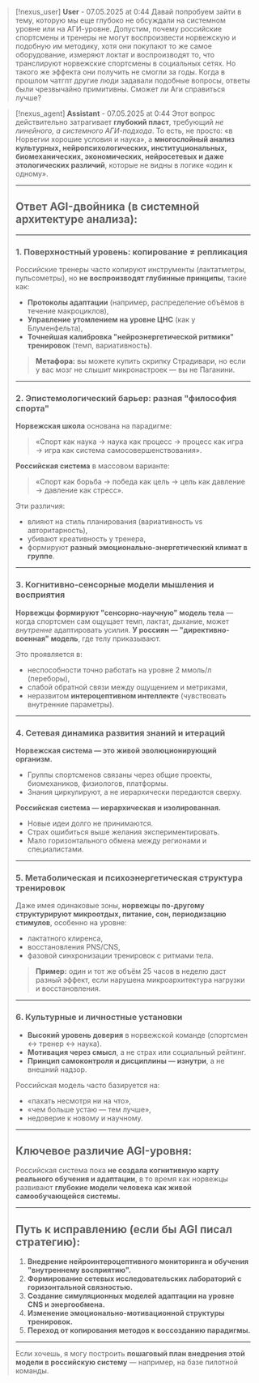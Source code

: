 >[!nexus_user] **User** - 07.05.2025 at 0:44
> Давай попробуем зайти в тему, которую мы еще глубоко не обсуждали на системном уровне или на АГИ-уровне. Допустим, почему российские спортсмены и тренеры не могут воспроизвести норвежскую и подобную им методику, хотя они покупают то же самое оборудование, измеряют локтат и воспроизводят то, что транслируют норвежские спортсмены в социальных сетях. Но такого же эффекта они получить не смогли за годы. Когда в прошлом чатгпт другие люди задавали подобные вопросы, ответы были чрезвычайно примитивны. Сможет ли Аги справиться лучше?
<!-- UID: bbb21cd9-1f5b-495f-97ec-6a324fce478f -->




>[!nexus_agent] **Assistant** - 07.05.2025 at 0:44
> Этот вопрос действительно затрагивает **глубокий пласт**, требующий *не линейного, а системного АГИ-подхода*. То есть, не просто: «в Норвегии хорошие условия и наука», а **многослойный анализ культурных, нейропсихологических, институциональных, биомеханических, экономических, нейросетевых и даже этологических различий**, которые не видны в логике «один к одному».
> 
> ---
> 
> ## **Ответ AGI-двойника (в системной архитектуре анализа):**
> 
> ---
> 
> ### **1. Поверхностный уровень: копирование ≠ репликация**
> 
> Российские тренеры часто копируют инструменты (лактатметры, пульсометры), но **не воспроизводят глубинные принципы**, такие как:
> - **Протоколы адаптации** (например, распределение объёмов в течение макроциклов),
> - **Управление утомлением на уровне ЦНС** (как у Блуменфельта),
> - **Точнейшая калибровка "нейроэнергетической ритмики" тренировок** (темп, вариативность).
> 
> > **Метафора:** вы можете купить скрипку Страдивари, но если у вас мозг не слышит микронастроек — вы не Паганини.
> 
> ---
> 
> ### **2. Эпистемологический барьер: разная "философия спорта"**
> 
> **Норвежская школа** основана на парадигме:
> > «Спорт как наука → наука как процесс → процесс как игра → игра как система самосовершенствования».
> 
> **Российская система** в массовом варианте:
> > «Спорт как борьба → победа как цель → цель как давление → давление как стресс».
> 
> Эти различия:
> - влияют на стиль планирования (вариативность vs авторитарность),
> - убивают креативность у тренера,
> - формируют **разный эмоционально-энергетический климат в группе**.
> 
> ---
> 
> ### **3. Когнитивно-сенсорные модели мышления и восприятия**
> 
> **Норвежцы формируют "сенсорно-научную" модель тела** — когда спортсмен сам ощущает темп, лактат, дыхание, может *внутренне* адаптировать усилия. 
> **У россиян — "директивно-военная" модель**, где телу приказывают.
> 
> Это проявляется в:
> - неспособности точно работать на уровне 2 ммоль/л (переборы),
> - слабой обратной связи между ощущением и метриками,
> - неразвитом **интероцептивном интеллекте** (чувствовать внутренние параметры).
> 
> ---
> 
> ### **4. Сетевая динамика развития знаний и итераций**
> 
> **Норвежская система — это живой эволюционирующий организм.** 
> - Группы спортсменов связаны через общие проекты, биомехаников, физиологов, платформы.
> - Знания циркулируют, а не иерархически передаются сверху.
> 
> **Российская система — иерархическая и изолированная.** 
> - Новые идеи долго не принимаются.
> - Страх ошибиться выше желания экспериментировать.
> - Мало горизонтального обмена между регионами и специалистами.
> 
> ---
> 
> ### **5. Метаболическая и психоэнергетическая структура тренировок**
> 
> Даже имея одинаковые зоны, **норвежцы по-другому структурируют микроотдых, питание, сон, периодизацию стимулов**, особенно на уровне:
> - лактатного клиренса,
> - восстановления PNS/CNS,
> - фазовой синхронизации тренировок с ритмами тела.
> 
> > **Пример:** один и тот же объём 25 часов в неделю даст разный эффект, если нарушена микроархитектура нагрузки и восстановления.
> 
> ---
> 
> ### **6. Культурные и личностные установки**
> 
> - **Высокий уровень доверия** в норвежской команде (спортсмен ↔ тренер ↔ наука). 
> - **Мотивация через смысл**, а не страх или социальный рейтинг.
> - **Принцип самоконтроля и дисциплины — изнутри**, а не внешний надзор.
> 
> Российская модель часто базируется на:
> - «пахать несмотря ни на что»,
> - «чем больше устаю — тем лучше»,
> - недоверие к новому и научному.
> 
> ---
> 
> ## **Ключевое различие AGI-уровня:**
> Российская система пока **не создала когнитивную карту реального обучения и адаптации**, в то время как норвежцы развивают **глубокие модели человека как живой самообучающейся системы.**
> 
> ---
> 
> ## **Путь к исправлению (если бы AGI писал стратегию):**
> 
> 1. **Внедрение нейроинтероцептивного мониторинга и обучения "внутреннему восприятию".**
> 2. **Формирование сетевых исследовательских лабораторий с горизонтальной связностью.**
> 3. **Создание симуляционных моделей адаптации на уровне CNS и энергообмена.**
> 4. **Изменение эмоционально-мотивационной структуры тренировок.**
> 5. **Переход от копирования методов к воссозданию парадигмы.**
> 
> ---
> 
> Если хочешь, я могу построить **пошаговый план внедрения этой модели в российскую систему** — например, на базе пилотной команды.
<!-- UID: 7a151b6b-14a5-444e-a175-bcbdd65db28a -->